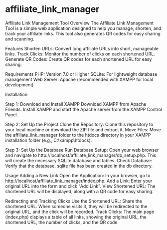 # affiliate_link_manager
Affiliate Link Management Tool
Overview
The Affiliate Link Management Tool is a simple web application designed to help you manage, shorten, and track your affiliate links. This tool also generates QR codes for easy sharing and scanning.

Features
Shorten URLs: Convert long affiliate URLs into short, manageable links.
Track Clicks: Monitor the number of clicks on each shortened URL.
Generate QR Codes: Create QR codes for each shortened URL for easy sharing.

Requirements
PHP: Version 7.0 or Higher
SQLite: For lightweight database management
Web Server: Apache (recommended with XAMPP for local development)

Installation

Step 1: Download and Install XAMPP
Download XAMPP from Apache Friends.
Install XAMPP and start the Apache server from the XAMPP Control Panel.

Step 2: Set Up the Project
Clone the Repository: Clone this repository to your local machine or download the ZIP file and extract it.
Move Files: Move the affiliate_link_manager folder to the htdocs directory in your XAMPP installation folder (e.g., C:\xampp\htdocs).

Step 3: Set Up the Database
Run Database Setup: Open your web browser and navigate to http://localhost/affiliate_link_manager/db_setup.php. This will create the necessary SQLite database and tables.
Check Database: Verify that the database. sqlite file has been created in the db directory.

Usage
Adding a New Link
Open the Application: In your browser, go to http://localhost/affiliate_link_manager/index.php.
Add a Link: Enter your original URL into the form and click "Add Link".
View Shortened URL: The shortened URL will be displayed, along with a QR code for easy sharing.

Redirecting and Tracking Clicks
Use the Shortened URL: Share the shortened URL. When someone visits it, they will be redirected to the original URL, and the click will be recorded.
Track Clicks: The main page (index.php) displays a table of all links, showing the original URL, the shortened URL, the number of clicks, and the QR code.
